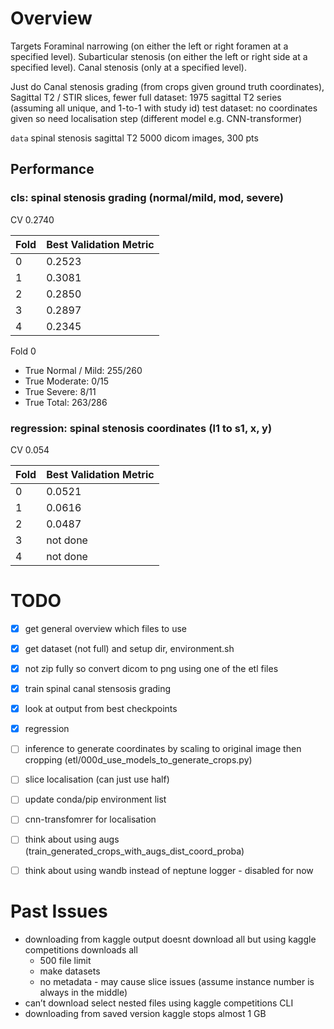 # Overview
Targets
Foraminal narrowing (on either the left or right foramen at a specified level).
Subarticular stenosis (on either the left or right side at a specified level).
Canal stenosis (only at a specified level).

Just do Canal stenosis grading (from crops given ground truth coordinates), Sagittal T2 / STIR slices, fewer 
	full dataset: 1975 sagittal T2 series (assuming all unique, and 1-to-1 with study id)
	test dataset: no coordinates given so need localisation step (different model e.g. CNN-transformer)

`data`
spinal stenosis sagittal T2 5000 dicom images, 300 pts

## Performance
### cls: spinal stenosis grading (normal/mild, mod, severe)
CV 0.2740

| Fold | Best Validation Metric |
|------|------------------------|
| 0    | 0.2523                 |
| 1    | 0.3081                 |
| 2    | 0.2850                 |
| 3    | 0.2897                 |
| 4    | 0.2345                 |



Fold 0
- True Normal / Mild: 255/260
- True Moderate: 0/15
- True Severe: 8/11
- True Total: 263/286

### regression: spinal stenosis coordinates (l1 to s1, x, y)
CV 0.054

| Fold | Best Validation Metric |
|------|------------------------|
| 0    | 0.0521                 |
| 1    | 0.0616                 |
| 2    | 0.0487                 |
| 3    | not done               |
| 4    | not done               |


# TODO
- [x] get general overview which files to use
- [x] get dataset (not full) and setup dir, environment.sh
- [x] not zip fully so convert dicom to png using one of the etl files
- [x] train spinal canal stensosis grading
- [x] look at output from best checkpoints
- [x] regression

- [ ] inference to generate coordinates by scaling to original image then cropping (etl/000d_use_models_to_generate_crops.py)
- [ ] slice localisation (can just use half)
- [ ] update conda/pip environment list
- [ ] cnn-transfomrer for localisation
- [ ] think about using augs (train_generated_crops_with_augs_dist_coord_proba)
- [ ] think about using wandb instead of neptune logger - disabled for now
	
	
# Past Issues
- downloading from kaggle output doesnt download all but using kaggle competitions downloads all
	- 500 file limit
	- make datasets
	- no metadata - may cause slice issues (assume instance number is always in the middle)
- can’t download select nested files using kaggle competitions CLI
- downloading from saved version kaggle stops almost 1 GB